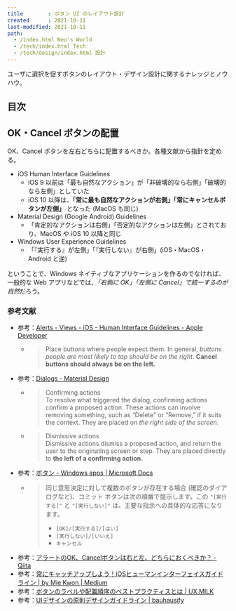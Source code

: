 ```yaml
---
title        : ボタン UI のレイアウト設計
created      : 2021-10-11
last-modified: 2021-10-11
path:
  - /index.html Neo's World
  - /tech/index.html Tech
  - /tech/design/index.html 設計
---
```


ユーザに選択を促すボタンのレイアウト・デザイン設計に関するナレッジとノウハウ。


## 目次


## OK・Cancel ボタンの配置

OK、Cancel ボタンを左右どちらに配置するべきか。各種文献から指針を定める。

- iOS Human Interface Guidelines
  - iOS 9 以前は「最も自然なアクション」が「非破壊的なら右側」「破壊的なら左側」としていた
  - iOS 10 以降は、**「常に最も自然なアクションが右側」「常にキャンセルボタンが左側」** となった (MacOS も同じ)
- Material Design (Google Android) Guidelines
  - 「肯定的なアクションは右側」「否定的なアクションは左側」とされており、MacOS や iOS 10 以降と同じ
- Windows User Experience Guidelines
  - 「『実行する』が左側」「『実行しない』が右側」(iOS・MacOS・Android と逆)

ということで、Windows ネイティブなアプリケーションを作るのでなければ、一般的な Web アプリなどでは、*「右側に OK」「左側に Cancel」で統一するのが自然*だろう。

### 参考文献

- 参考：[Alerts - Views - iOS - Human Interface Guidelines - Apple Developer](https://developer.apple.com/design/human-interface-guidelines/ios/views/alerts/)
  - > Place buttons where people expect them. In general, _buttons people are most likely to tap should be on the right_. **Cancel buttons should always be on the left.**
- 参考：[Dialogs - Material Design](https://material.io/components/dialogs)
  - > Confirming actions  
    > To resolve what triggered the dialog, confirming actions confirm a proposed action. These actions can involve removing something, such as “Delete” or “Remove,” if it suits the context. They are placed on *the right side of the screen.*
  - > Dismissive actions  
    > Dismissive actions dismiss a proposed action, and return the user to the originating screen or step. They are placed directly to **the left of a confirming action.**
- 参考：[ボタン - Windows apps | Microsoft Docs](https://docs.microsoft.com/ja-jp/windows/apps/design/controls/buttons#recommendations)
  - > 同じ意思決定に対して複数のボタンが存在する場合 (確認のダイアログなど)、コミット ボタンは次の順番で提示します。この `"[実行する]"` と `"[実行しない]"` は、主要な指示への具体的な応答になります。
    > 
    > - `[OK]/[実行する]/[はい]`
    > - `[実行しない]/[いいえ]`
    > - `キャンセル`
- 参考：[アラートのOK、Cancelボタンは右と左、どちらにおくべきか？ - Qiita](https://qiita.com/eKushida/items/90c8cd861b65427e466b)
- 参考：[常にキャッチアップしよう！iOSヒューマンインターフェイスガイドライン | by Mie Kwon | Medium](https://medium.com/@kwonmie/%E5%B8%B8%E3%81%AB%E3%82%AD%E3%83%A3%E3%83%83%E3%83%81%E3%82%A2%E3%83%83%E3%83%97%E3%81%97%E3%82%88%E3%81%86-ios%E3%83%92%E3%83%A5%E3%83%BC%E3%83%9E%E3%83%B3%E3%82%A4%E3%83%B3%E3%82%BF%E3%83%BC%E3%83%95%E3%82%A7%E3%82%A4%E3%82%B9%E3%82%AC%E3%82%A4%E3%83%89%E3%83%A9%E3%82%A4%E3%83%B3-8e0671b6315c)
- 参考：[ボタンのラベルや配置順序のベストプラクティスとは | UX MILK](https://uxmilk.jp/56527)
- 参考：[UIデザインの原則デザインガイドライン | bauhausify](https://www.bauhausify.com/2019-07-10_UI%E3%83%87%E3%82%B6%E3%82%A4%E3%83%B3%E3%81%AE%E5%8E%9F%E5%89%87%E3%83%87%E3%82%B6%E3%82%A4%E3%83%B3%E3%82%AC%E3%82%A4%E3%83%89%E3%83%A9%E3%82%A4%E3%83%B3/)
